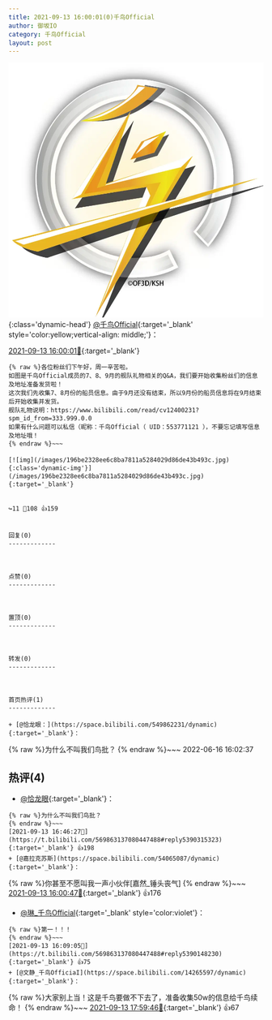 ```yaml
---
title: 2021-09-13 16:00:01(0)千鸟Official
author: 御坂IO
category: 千鸟Official
layout: post
---
```


![img](/images/d7235309f85c0e1aec9d4ca9b6be983202228f8e.jpg){:class='dynamic-head'}
[@千鸟Official](https://space.bilibili.com/553771121/dynamic){:target='_blank' style='color:yellow;vertical-align: middle;'}：

[2021-09-13 16:00:01🔗](https://t.bilibili.com/569863137080447488){:target='_blank'}

~~~
{% raw %}各位粉丝们下午好，周一辛苦啦。
如图是千鸟Official成员的7、8、9月的舰队礼物相关的Q&A，我们要开始收集粉丝们的信息及地址准备发货啦！
这次我们先收集7、8月份的船员信息。由于9月还没有结束，所以9月份的船员信息将在9月结束后开始收集并发货。
舰队礼物说明：https://www.bilibili.com/read/cv12400231?spm_id_from=333.999.0.0
如果有什么问题可以私信（昵称：千鸟Official（ UID：553771121 ），不要忘记填写信息及地址哦！ 
{% endraw %}~~~

[![img](/images/196be2328ee6c8ba7811a5284029d86de43b493c.jpg){:class='dynamic-img'}](/images/196be2328ee6c8ba7811a5284029d86de43b493c.jpg){:target='_blank'}


↪️11 💬108 👍159


回复(0)
-------------



点赞(0)
-------------



置顶(0)
-------------



转发(0)
-------------



首页热评(1)
-------------

+ [@恰龙眼：](https://space.bilibili.com/549862231/dynamic){:target='_blank'}：
~~~
{% raw %}为什么不叫我们鸟批？
{% endraw %}~~~
2022-06-16 16:02:37


热评(4)
-------------

+ [@恰龙眼](https://space.bilibili.com/549862231/dynamic){:target='_blank'}：
~~~
{% raw %}为什么不叫我们鸟批？
{% endraw %}~~~
[2021-09-13 16:46:27🔗](https://t.bilibili.com/569863137080447488#reply5390315323){:target='_blank'} 👍198
+ [@嘉拉克苏斯](https://space.bilibili.com/54065087/dynamic){:target='_blank'}：
~~~
{% raw %}你甚至不愿叫我一声小伙伴[嘉然_锤头丧气]
{% endraw %}~~~
[2021-09-13 16:00:47🔗](https://t.bilibili.com/569863137080447488#reply5390108246){:target='_blank'} 👍176
+ [@琳_千鸟Official](https://space.bilibili.com/1620923329/dynamic){:target='_blank' style='color:violet'}：
~~~
{% raw %}第一！！！
{% endraw %}~~~
[2021-09-13 16:09:05🔗](https://t.bilibili.com/569863137080447488#reply5390148230){:target='_blank'} 👍75
+ [@文静_千鸟OfficiaI](https://space.bilibili.com/14265597/dynamic){:target='_blank'}：
~~~
{% raw %}大家别上当！这是千鸟要做不下去了，准备收集50w的信息给千鸟续命！
{% endraw %}~~~
[2021-09-13 17:59:46🔗](https://t.bilibili.com/569863137080447488#reply5390695246){:target='_blank'} 👍67


